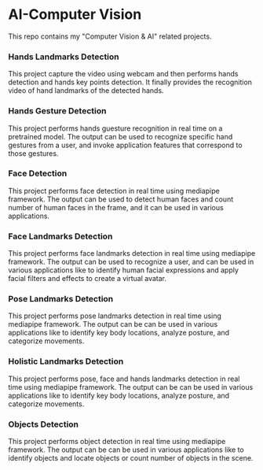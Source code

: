 # AI-Computer Vision
This repo contains my "Computer Vision &amp; AI" related projects.

### Hands Landmarks Detection
This project capture the video using webcam and then performs hands detection and hands key points detection. It finally provides the recognition video of hand landmarks of the detected hands.

### Hands Gesture Detection
This project performs hands guesture recognition in real time on a pretrained model. The output can be used to recognize specific hand gestures from a user, and invoke application features that correspond to those gestures.

### Face Detection
This project performs face detection in real time using mediapipe framework. The output can be used to detect human faces and count number of human faces in the frame, and it can be used in various applications.

### Face Landmarks Detection
This project performs face landmarks detection in real time using mediapipe framework. The output can be used to recognize a user, and can be used in various applications like to identify human facial expressions and apply facial filters and effects to create a virtual avatar.

### Pose Landmarks Detection
This project performs pose landmarks detection in real time using mediapipe framework. The output can be can be used in various applications like to identify key body locations, analyze posture, and categorize movements.

### Holistic Landmarks Detection
This project performs pose, face and hands landmarks detection in real time using mediapipe framework. The output can be can be used in various applications like to identify key body locations, analyze posture, and categorize movements.

### Objects Detection
This project performs object detection in real time using mediapipe framework. The output can be can be used in various applications like to identify objects and locate objects or count number of objects in the scene.
